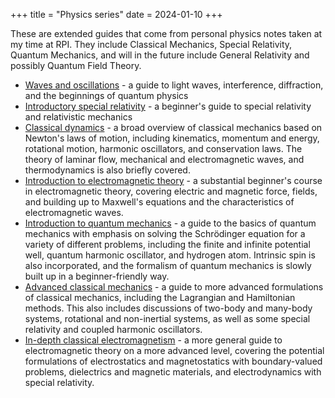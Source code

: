 +++
title = "Physics series"
date = 2024-01-10
+++

These are extended guides that come from personal physics notes taken at my time at RPI. They include Classical Mechanics, Special Relativity, Quantum Mechanics, and will in the future include General Relativity and possibly Quantum Field Theory.

<!-- more -->

- [Waves and oscillations](@/waves-and-oscillations/index.md) - a guide to light waves, interference, diffraction, and the beginnings of quantum physics
- [Introductory special relativity](@/special-relativity/index.md) - a beginner's guide to special relativity and relativistic mechanics
- [Classical dynamics](@/classical-dynamics.md) - a broad overview of classical mechanics based on Newton's laws of motion, including kinematics, momentum and energy, rotational motion, harmonic oscillators, and conservation laws. The theory of laminar flow, mechanical and electromagnetic waves, and thermodynamics is also briefly covered.  
- [Introduction to electromagnetic theory](@/electromagnetism/index.md) - a substantial beginner's course in electromagnetic theory, covering electric and magnetic force, fields, and building up to Maxwell's equations and the characteristics of electromagnetic waves.
- [Introduction to quantum mechanics](@/intro-quantum-phys.md) - a guide to the basics of quantum mechanics with emphasis on solving the Schrödinger equation for a variety of different problems, including the finite and infinite potential well, quantum harmonic oscillator, and hydrogen atom. Intrinsic spin is also incorporated, and the formalism of quantum mechanics is slowly built up in a beginner-friendly way.
- [Advanced classical mechanics](@/advanced-classical-mech/index.md) - a guide to more advanced formulations of classical mechanics, including the Lagrangian and Hamiltonian methods. This also includes discussions of two-body and many-body systems, rotational and non-inertial systems, as well as some special relativity and coupled harmonic oscillators.
- [In-depth classical electromagnetism](@/classical-electromagnetism/index.md) - a more general guide to electromagnetic theory on a more advanced level, covering the potential formulations of electrostatics and magnetostatics with boundary-valued problems, dielectrics and magnetic materials, and electrodynamics with special relativity. 